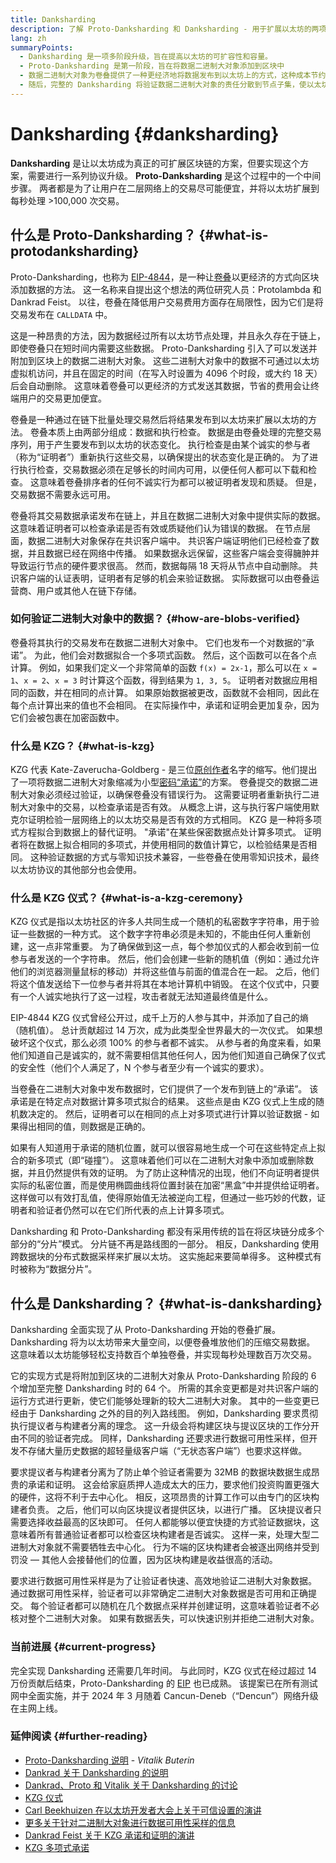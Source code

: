 ```yaml
---
title: Danksharding
description: 了解 Proto-Danksharding 和 Danksharding - 用于扩展以太坊的两项连续升级。
lang: zh
summaryPoints:
  - Danksharding 是一项多阶段升级，旨在提高以太坊的可扩容性和容量。
  - Proto-Danksharding 是第一阶段，旨在将数据二进制大对象添加到区块中
  - 数据二进制大对象为卷叠提供了一种更经济地将数据发布到以太坊上的方式，这种成本节约可以通过更低的交易费使用户间接受益。
  - 随后，完整的 Danksharding 将验证数据二进制大对象的责任分散到节点子集，使以太坊进一步扩展到每秒处理超过 100,000 笔交易。
---
```


# Danksharding {#danksharding}

**Danksharding** 是让以太坊成为真正的可扩展区块链的方案，但要实现这个方案，需要进行一系列协议升级。 **Proto-Danksharding** 是这个过程中的一个中间步骤。 两者都是为了让用户在二层网络上的交易尽可能便宜，并将以太坊扩展到每秒处理 >100,000 次交易。

## 什么是 Proto-Danksharding？ {#what-is-protodanksharding}

Proto-Danksharding，也称为 [EIP-4844](https://eips.ethereum.org/EIPS/eip-4844)，是一种让[卷叠](/layer-2/#rollups)以更经济的方式向区块添加数据的方法。 这一名称来自提出这个想法的两位研究人员：Protolambda 和 Dankrad Feist。 以往，卷叠在降低用户交易费用方面存在局限性，因为它们是将交易发布在 `CALLDATA` 中。

这是一种昂贵的方法，因为数据经过所有以太坊节点处理，并且永久存在于链上，即使卷叠只在短时间内需要这些数据。 Proto-Danksharding 引入了可以发送并附加到区块上的数据二进制大对象。 这些二进制大对象中的数据不可通过以太坊虚拟机访问，并且在固定的时间（在写入时设置为 4096 个时段，或大约 18 天）后会自动删除。 这意味着卷叠可以更经济的方式发送其数据，节省的费用会让终端用户的交易更加便宜。

<ExpandableCard title="为什么二进制大对象能让卷叠更经济？" eventCategory="/roadmap/danksharding" eventName="clicked why do blocks make rollups cheaper?">

卷叠是一种通过在链下批量处理交易然后将结果发布到以太坊来扩展以太坊的方法。 卷叠本质上由两部分组成：数据和执行检查。 数据是由卷叠处理的完整交易序列，用于产生要发布到以太坊的状态变化。 执行检查是由某个诚实的参与者（称为“证明者”）重新执行这些交易，以确保提出的状态变化是正确的。 为了进行执行检查，交易数据必须在足够长的时间内可用，以便任何人都可以下载和检查。 这意味着卷叠排序者的任何不诚实行为都可以被证明者发现和质疑。 但是，交易数据不需要永远可用。

</ExpandableCard>

<ExpandableCard title="为什么可以删除二进制大对象的数据？" eventCategory="/roadmap/danksharding" eventName="clicked why is it OK to delete the blob data?">

卷叠将其交易数据承诺发布在链上，并且在数据二进制大对象中提供实际的数据。 这意味着证明者可以检查承诺是否有效或质疑他们认为错误的数据。 在节点层面，数据二进制大对象保存在共识客户端中。 共识客户端证明他们已经检查了数据，并且数据已经在网络中传播。 如果数据永远保留，这些客户端会变得臃肿并导致运行节点的硬件要求很高。 然而，数据每隔 18 天将从节点中自动删除。 共识客户端的认证表明，证明者有足够的机会来验证数据。 实际数据可以由卷叠运营商、用户或其他人在链下存储。

</ExpandableCard>

### 如何验证二进制大对象中的数据？ {#how-are-blobs-verified}

卷叠将其执行的交易发布在数据二进制大对象中。 它们也发布一个对数据的“承诺”。 为此，他们会对数据拟合一个多项式函数。 然后，这个函数可以在各个点计算。 例如，如果我们定义一个非常简单的函数 `f(x) = 2x-1`，那么可以在 `x = 1`、`x = 2`、`x = 3` 时计算这个函数，得到结果为 `1, 3, 5`。 证明者对数据应用相同的函数，并在相同的点计算。 如果原始数据被更改，函数就不会相同，因此在每个点计算出来的值也不会相同。 在实际操作中，承诺和证明会更加复杂，因为它们会被包裹在加密函数中。

### 什么是 KZG？ {#what-is-kzg}

KZG 代表 Kate-Zaverucha-Goldberg - 是三位[原创作者](https://link.springer.com/chapter/10.1007/978-3-642-17373-8_11)名字的缩写。他们提出了一项将数据二进制大对象缩减为小型[密码“承诺”](https://dankradfeist.de/ethereum/2020/06/16/kate-polynomial-commitments.html)的方案。 卷叠提交的数据二进制大对象必须经过验证，以确保卷叠没有错误行为。 这需要证明者重新执行二进制大对象中的交易，以检查承诺是否有效。 从概念上讲，这与执行客户端使用默克尔证明检验一层网络上的以太坊交易是否有效的方式相同。 KZG 是一种将多项式方程拟合到数据上的替代证明。 "承诺"在某些保密数据点处计算多项式。 证明者将在数据上拟合相同的多项式，并使用相同的数值计算它，以检验结果是否相同。 这种验证数据的方式与零知识技术兼容，一些卷叠在使用零知识技术，最终以太坊协议的其他部分也会使用。

### 什么是 KZG 仪式？ {#what-is-a-kzg-ceremony}

KZG 仪式是指以太坊社区的许多人共同生成一个随机的私密数字字符串，用于验证一些数据的一种方式。 这个数字字符串必须是未知的，不能由任何人重新创建，这一点非常重要。 为了确保做到这一点，每个参加仪式的人都会收到前一位参与者发送的一个字符串。 然后，他们会创建一些新的随机值（例如：通过允许他们的浏览器测量鼠标的移动）并将这些值与前面的值混合在一起。 之后，他们将这个值发送给下一位参与者并将其在本地计算机中销毁。 在这个仪式中，只要有一个人诚实地执行了这一过程，攻击者就无法知道最终值是什么。

EIP-4844 KZG 仪式曾经公开过，成千上万的人参与其中，并添加了自己的熵（随机值）。 总计贡献超过 14 万次，成为此类型全世界最大的一次仪式。 如果想破坏这个仪式，那么必须 100% 的参与者都不诚实。 从参与者的角度来看，如果他们知道自己是诚实的，就不需要相信其他任何人，因为他们知道自己确保了仪式的安全性（他们个人满足了，N 个参与者至少有一个诚实的要求）。

<ExpandableCard title="KZG 仪式上的随机数是用来做什么的？" eventCategory="/roadmap/danksharding" eventName="clicked why is the random number from the KZG ceremony used for?">

当卷叠在二进制大对象中发布数据时，它们提供了一个发布到链上的“承诺”。 该承诺是在特定点对数据计算多项式拟合的结果。 这些点是由 KZG 仪式上生成的随机数决定的。 然后，证明者可以在相同的点上对多项式进行计算以验证数据 - 如果得出相同的值，则数据是正确的。

</ExpandableCard>

<ExpandableCard title="为什么 KZG 的随机数据必须保密？" eventCategory="/roadmap/danksharding" eventName="clicked why does the KZG random data have to stay secret?">

如果有人知道用于承诺的随机位置，就可以很容易地生成一个可在这些特定点上拟合的新多项式（即“碰撞”）。 这意味着他们可以在二进制大对象中添加或删除数据，并且仍然提供有效的证明。 为了防止这种情况的出现，他们不向证明者提供实际的私密位置，而是使用椭圆曲线将位置封装在加密“黑盒”中并提供给证明者。 这样做可以有效打乱值，使得原始值无法被逆向工程，但通过一些巧妙的代数，证明者和验证者仍然可以在它们所代表的点上计算多项式。

</ExpandableCard>

<Alert variant="warning" className="mb-8">
  Danksharding 和 Proto-Danksharding 都没有采用传统的旨在将区块链分成多个部分的“分片”模式。 分片链不再是路线图的一部分。 相反，Danksharding 使用跨数据块的分布式数据采样来扩展以太坊。 这实施起来要简单得多。 这种模式有时被称为“数据分片”。
</Alert>

## 什么是 Danksharding？ {#what-is-danksharding}

Danksharding 全面实现了从 Proto-Danksharding 开始的卷叠扩展。 Danksharding 将为以太坊带来大量空间，以便卷叠堆放他们的压缩交易数据。 这意味着以太坊能够轻松支持数百个单独卷叠，并实现每秒处理数百万次交易。

它的实现方式是将附加到区块的二进制大对象从 Proto-Danksharding 阶段的 6 个增加至完整 Danksharding 时的 64 个。 所需的其余变更都是对共识客户端的运行方式进行更新，使它们能够处理新的较大二进制大对象。 其中的一些变更已经由于 Danksharding 之外的目的列入路线图。 例如，Danksharding 要求贯彻执行提议者与构建者分离的理念。 这一升级会将构建区块与提议区块的工作分开由不同的验证者完成。 同样，Danksharding 还要求进行数据可用性采样，但开发不存储大量历史数据的超轻量级客户端（“无状态客户端”）也要求这样做。

<ExpandableCard title="为什么 Danksharding 要求提议者与构建者分离？" eventCategory="/roadmap/danksharding" eventName="clicked why does danksharding require proposer-builder separation?">

要求提议者与构建者分离为了防止单个验证者需要为 32MB 的数据块数据生成昂贵的承诺和证明。 这会给家庭质押人造成太大的压力，要求他们投资购置更强大的硬件，这将不利于去中心化。 相反，这项昂贵的计算工作可以由专门的区块构建者负责。 之后，他们可以向区块提议者提供区块，以进行广播。 区块提议者只需要选择收益最高的区块即可。 任何人都能够以便宜快捷的方式验证数据块，这意味着所有普通验证者都可以检查区块构建者是否诚实。 这样一来，处理大型二进制大对象就不需要牺牲去中心化。 行为不端的区块构建者会被逐出网络并受到罚没 — 其他人会接替他们的位置，因为区块构建是收益很高的活动。

</ExpandableCard>

<ExpandableCard title="为什么 Danksharding 要求进行数据可用性采样？" eventCategory="/roadmap/danksharding" eventName="clicked why does danksharding require data availability sampling?">

要求进行数据可用性采样是为了让验证者快速、高效地验证二进制大对象数据。 通过数据可用性采样，验证者可以非常确定二进制大对象数据是否可用和正确提交。 每个验证者都可以随机在几个数据点采样并创建证明，这意味着验证者不必核对整个二进制大对象。 如果有数据丢失，可以快速识别并拒绝二进制大对象。

</ExpandableCard>

### 当前进展 {#current-progress}

完全实现 Danksharding 还需要几年时间。 与此同时，KZG 仪式在经过超过 14 万份贡献后结束，Proto-Danksharding 的 [EIP](https://eips.ethereum.org/EIPS/eip-4844) 也已成熟。 该提案已在所有测试网中全面实施，并于 2024 年 3 月随着 Cancun-Deneb（“Dencun”）网络升级在主网上线。

### 延伸阅读 {#further-reading}

- [Proto-Danksharding 说明](https://notes.ethereum.org/@vbuterin/proto_danksharding_faq) - _Vitalik Buterin_
- [Dankrad 关于 Danksharding 的说明](https://notes.ethereum.org/@dankrad/new_sharding)
- [Dankrad、Proto 和 Vitalik 关于 Danksharding 的讨论](https://www.youtube.com/watch?v=N5p0TB77flM)
- [KZG 仪式](https://ceremony.ethereum.org/)
- [Carl Beekhuizen 在以太坊开发者大会上关于可信设置的演讲](https://archive.devcon.org/archive/watch/6/the-kzg-ceremony-or-how-i-learnt-to-stop-worrying-and-love-trusted-setups/?tab=YouTube)
- [更多关于针对二进制大对象进行数据可用性采样的信息](https://hackmd.io/@vbuterin/sharding_proposal#ELI5-data-availability-sampling)
- [Dankrad Feist 关于 KZG 承诺和证明的演讲](https://youtu.be/8L2C6RDMV9Q)
- [KZG 多项式承诺](https://dankradfeist.de/ethereum/2020/06/16/kate-polynomial-commitments.html)
